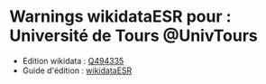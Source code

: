Warnings wikidataESR pour : Université de Tours @UnivTours
================

- Edition wikidata : [Q494335](https://www.wikidata.org/wiki/Q494335)
- Guide d'édition : [wikidataESR](https://github.com/cpesr/wikidataESR/)

